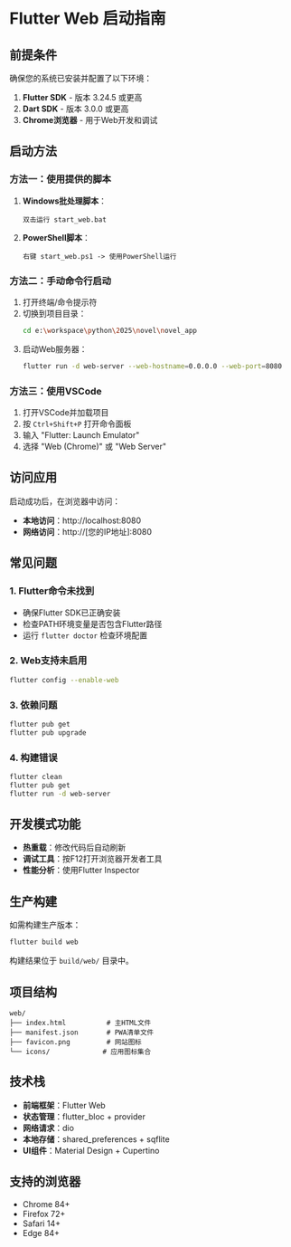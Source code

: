# Flutter Web 启动指南

## 前提条件
确保您的系统已安装并配置了以下环境：
1. **Flutter SDK** - 版本 3.24.5 或更高
2. **Dart SDK** - 版本 3.0.0 或更高
3. **Chrome浏览器** - 用于Web开发和调试

## 启动方法

### 方法一：使用提供的脚本
1. **Windows批处理脚本**：
   ```
   双击运行 start_web.bat
   ```

2. **PowerShell脚本**：
   ```
   右键 start_web.ps1 -> 使用PowerShell运行
   ```

### 方法二：手动命令行启动
1. 打开终端/命令提示符
2. 切换到项目目录：
   ```bash
   cd e:\workspace\python\2025\novel\novel_app
   ```
3. 启动Web服务器：
   ```bash
   flutter run -d web-server --web-hostname=0.0.0.0 --web-port=8080
   ```

### 方法三：使用VSCode
1. 打开VSCode并加载项目
2. 按 `Ctrl+Shift+P` 打开命令面板
3. 输入 "Flutter: Launch Emulator"
4. 选择 "Web (Chrome)" 或 "Web Server"

## 访问应用
启动成功后，在浏览器中访问：
- **本地访问**：http://localhost:8080
- **网络访问**：http://[您的IP地址]:8080

## 常见问题

### 1. Flutter命令未找到
- 确保Flutter SDK已正确安装
- 检查PATH环境变量是否包含Flutter路径
- 运行 `flutter doctor` 检查环境配置

### 2. Web支持未启用
```bash
flutter config --enable-web
```

### 3. 依赖问题
```bash
flutter pub get
flutter pub upgrade
```

### 4. 构建错误
```bash
flutter clean
flutter pub get
flutter run -d web-server
```

## 开发模式功能
- **热重载**：修改代码后自动刷新
- **调试工具**：按F12打开浏览器开发者工具
- **性能分析**：使用Flutter Inspector

## 生产构建
如需构建生产版本：
```bash
flutter build web
```
构建结果位于 `build/web/` 目录中。

## 项目结构
```
web/
├── index.html          # 主HTML文件
├── manifest.json       # PWA清单文件
├── favicon.png         # 网站图标
└── icons/             # 应用图标集合
```

## 技术栈
- **前端框架**：Flutter Web
- **状态管理**：flutter_bloc + provider
- **网络请求**：dio
- **本地存储**：shared_preferences + sqflite
- **UI组件**：Material Design + Cupertino

## 支持的浏览器
- Chrome 84+
- Firefox 72+
- Safari 14+
- Edge 84+